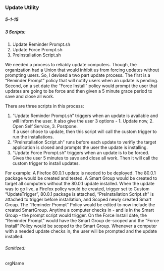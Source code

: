 ### Update Utility
##### 5-1-15
##### 3 Scripts:
1. Update Reminder Prompt.sh
2. Update Force Prompt.sh
3. PreInstallation Script.sh

We needed a process to reliably update computers. Though, the organization had a Union that would inhibit us from forcing updates without prompting users.  So, I devised a two part update process. The first is a “Reminder Prompt” policy that will notify users when an update is pending. Second, on a set date the “Force Install” policy would prompt the user that updates are going to be force and then given a 5 minute grace period to save and close all work. 

There are three scripts in this process:
1. “Update Reminder Prompt.sh” triggers when an update is available and will inform the user. It also give the user 3 options - 1. Update now, 2. Open Self Service, 3. Postpone.  
If a user chose to update, then this script will call the custom trigger to run the installations. 
2. “PreInstallation Script.sh” runs before each update to verifiy the target application is closed and prompts the user the update is installing. 
3. “Update Force Prompt.sh” triggers when an update is to be forced. Gives the user 5 minutes to save and close all work. Then it will call the custom trigger to install updates. 

For example:
A Firefox 80.0.1 update is needed to be deployed. The 80.0.1 package would be created and tested. 
A Smart Group would be created to target all computers without the 80.0.1 update installed. 
When the update was to go live, a Firefox policy would be created, trigger set to Custom “UpdateTrigger”, 80.0.1 package is attached, “PreInstallation Script.sh” is attached to trigger before installation, and Scoped newly created Smart Group. 
The “Reminder Prompt” Policy would be edited to now include the created SmartGroup. Anytime a computer checks in - and is in the Smart Group - the prompt script would trigger.
On the Force Install date, the “Reminder Prompt” would have the Smart Group de-scoped and the “Force Install” Policy would be scoped to the Smart Group. Whenever a computer with a needed update checks in, the user will be prompted and the update installed. 

###### Sanitized:
orgName
